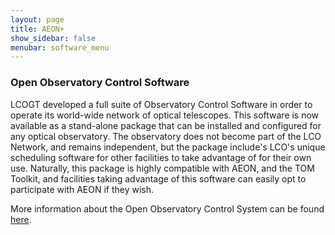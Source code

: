 ```yaml
---
layout: page
title: AEON+
show_sidebar: false
menubar: software_menu
---
```


### Open Observatory Control Software
LCOGT developed a full suite of Observatory Control Software in order to operate its world-wide network of 
optical telescopes.  This software is now available as a stand-alone package that can be installed and configured for 
any optical observatory. The observatory does not become part of the LCO Network, and remains independent, but the 
package include's LCO's unique scheduling software for other facilities to take advantage of for their 
own use. Naturally, this package is highly compatible with AEON, and the TOM Toolkit, and facilities 
taking advantage of this software can easily opt to participate with AEON if they wish.

More information about the Open Observatory Control System can be found <a href="https://observatorycontrolsystem.github.io/">here</a>.
